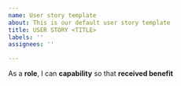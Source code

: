 ```yaml
---
name: User story template
about: This is our default user story template
title: USER STORY <TITLE>
labels: ''
assignees: ''

---
```


As a **role**, I can **capability** so that **received benefit**
